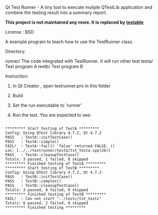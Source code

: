 Qt Test Runner - A tiny tool to execute muliple QTestLib application and combine the testing result into a summary report.


**This project is not maintained any more. It is replaced by [testable](https://github.com/benlau/testable)**

License : BSD

A example program to teach how to use the TestRunner class.

Directory:

runner/		The code integrated with TestRunner. It will run other test
testa/		Test program A
testb/		Test program B

Instruction:

1. In Qt Creator , open testrunner.pro in this folder

2. Build 

3. Set the run executable to 'runner'

4. Run the test. You are expected to see:

```

********* Start testing of TestA *********
Config: Using QTest library 4.7.2, Qt 4.7.2
PASS   : TestA::initTestCase()
PASS   : TestA::simple()
FAIL!  : TestA::fail() 'false' returned FALSE. ()
Loc: [../../testrunner/testa/tst_testa.cpp(26)]
PASS   : TestA::cleanupTestCase()
Totals: 3 passed, 1 failed, 0 skipped
********* Finished testing of TestA *********
********* Start testing of TestB *********
Config: Using QTest library 4.7.2, Qt 4.7.2
PASS   : TestB::initTestCase()
PASS   : TestB::complex()
PASS   : TestB::cleanupTestCase()
Totals: 3 passed, 0 failed, 0 skipped
********* Finished testing of TestB *********
FAIL!  : Can not start "../testc/tst_testc" 
Totals: 6 passed, 2 failed, 0 skipped 
********* Finished testing ********* 

```

